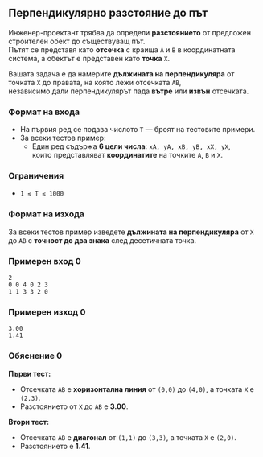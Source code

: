 ## Перпендикулярно разстояние до път

Инженер-проектант трябва да определи **разстоянието** от предложен строителен обект до съществуващ път.  
Пътят се представя като **отсечка** с краища `A` и `B` в координатната система, а обектът е представен като **точка** `X`.  

Вашата задача е да намерите **дължината на перпендикуляра** от точката `X` до правата, на която лежи отсечката `AB`,  
независимо дали перпендикулярът пада **вътре** или **извън** отсечката.

### Формат на входа

- На първия ред се подава числото `T` — броят на тестовите примери.  
- За всеки тестов пример:  
  - Един ред съдържа **6 цели числа**: `xA, yA, xB, yB, xX, yX`,  
    които представляват **координатите** на точките `A`, `B` и `X`.

### Ограничения

- `1 ≤ T ≤ 1000`

### Формат на изхода

За всеки тестов пример изведете **дължината на перпендикуляра** от `X` до `AB` с **точност до два знака** след десетичната точка.

### Примерен вход 0

```
2
0 0 4 0 2 3
1 1 3 3 2 0
```

### Примерен изход 0

```
3.00
1.41
```

### Обяснение 0

**Първи тест:**  
- Отсечката `AB` е **хоризонтална линия** от `(0,0)` до `(4,0)`, а точката `X` е `(2,3)`.  
- Разстоянието от `X` до `AB` е **3.00**.

**Втори тест:**  
- Отсечката `AB` е **диагонал** от `(1,1)` до `(3,3)`, а точката `X` е `(2,0)`.  
- Разстоянието е **1.41**.

